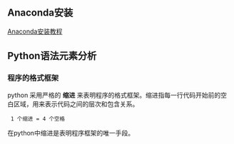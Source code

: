 ## Anaconda安装

[Anaconda安装教程](https://www.yuque.com/docs/share/89cc01dc-b813-44b4-a9ac-41491dbc55be?#)


## Python语法元素分析

### 程序的格式框架

python 采用严格的 **缩进** 来表明程序的格式框架。缩进指每一行代码开始前的空白区域，用来表示代码之间的层次和包含关系。

```
 1 个缩进 = 4 个空格
```

在python中缩进是表明程序框架的唯一手段。